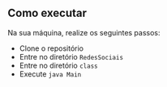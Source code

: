 ## Como executar

Na sua máquina, realize os seguintes passos:
- Clone o repositório
- Entre no diretório `RedesSociais`
- Entre no diretório `class`
- Execute `java Main`

